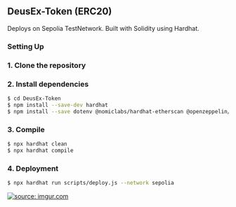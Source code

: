 ## DeusEx-Token (ERC20)
Deploys on Sepolia TestNetwork. Built with Solidity using Hardhat.

### Setting Up

### 1. Clone the repository

### 2. Install dependencies

```bash
$ cd DeusEx-Token
$ npm install --save-dev hardhat
$ npm install --save dotenv @nomiclabs/hardhat-etherscan @openzeppelin/contracts @nomicfoundation/hardhat-chai-matchers @nomicfoundation/hardhat-toolbox @nomiclabs/hardhat-ethers
```

### 3. Compile
```bash
$ npx hardhat clean
$ npx hardhat compile
```

### 4. Deployment
```bash
$ npx hardhat run scripts/deploy.js --network sepolia
```
<a href="https://imgur.com/UMBYIGp"><img src="https://i.imgur.com/UMBYIGp.gif" title="source: imgur.com" /></a>
